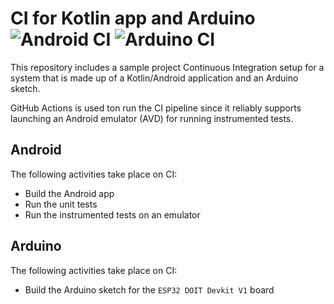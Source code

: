 # CI for Kotlin app and Arduino ![Android CI] ![Arduino CI]

This repository includes a sample project Continuous Integration setup
for a system that is made up of a Kotlin/Android application and an Arduino sketch.

GitHub Actions is used ton run the CI pipeline since it reliably supports launching
an Android emulator (AVD) for running instrumented tests.

## Android

The following activities take place on CI:

* Build the Android app
* Run the unit tests
* Run the instrumented tests on an emulator

## Arduino

The following activities take place on CI:

* Build the Arduino sketch for the `ESP32 DOIT Devkit V1` board

[Android CI]: https://github.com/DIT112-V20/kotlin-app-arduino-sketch-ci/workflows/Android%20CI/badge.svg
[Arduino CI]: https://github.com/DIT112-V20/kotlin-app-arduino-sketch-ci/workflows/Arduino%20CI/badge.svg
